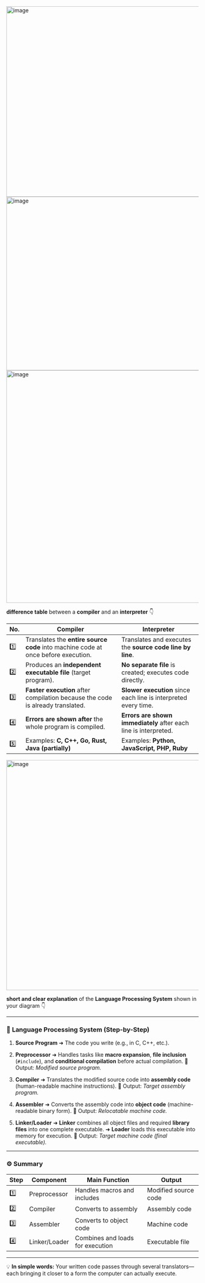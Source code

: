 <img width="992" height="498" alt="image" src="https://github.com/user-attachments/assets/245d30e3-1225-4e39-8afa-5971b4fd11a1" />
<img width="1127" height="454" alt="image" src="https://github.com/user-attachments/assets/8611c697-5c76-46fa-919c-f29bc435f385" />


<img width="1100" height="608" alt="image" src="https://github.com/user-attachments/assets/7996564b-8e2a-4fd7-a0a9-e4d20e2f4e77" />

 **difference table** between a **compiler** and an **interpreter** 👇

| No. | **Compiler**                                                                      | **Interpreter**                                                  |
| --- | --------------------------------------------------------------------------------- | ---------------------------------------------------------------- |
| 1️⃣ | Translates the **entire source code** into machine code at once before execution. | Translates and executes the **source code line by line**.        |
| 2️⃣ | Produces an **independent executable file** (target program).                     | **No separate file** is created; executes code directly.         |
| 3️⃣ | **Faster execution** after compilation because the code is already translated.    | **Slower execution** since each line is interpreted every time.  |
| 4️⃣ | **Errors are shown after** the whole program is compiled.                         | **Errors are shown immediately** after each line is interpreted. |
| 5️⃣ | Examples: **C, C++, Go, Rust, Java (partially)**                                  | Examples: **Python, JavaScript, PHP, Ruby**                      |




<img width="709" height="602" alt="image" src="https://github.com/user-attachments/assets/850e9e24-c711-4e70-bbc8-2f58a18b0942" />

**short and clear explanation** of the **Language Processing System** shown in your diagram 👇

---

### 🧠 **Language Processing System (Step-by-Step)**

1. **Source Program**
   ➜ The code you write (e.g., in C, C++, etc.).

2. **Preprocessor**
   ➜ Handles tasks like **macro expansion**, **file inclusion** (`#include`), and **conditional compilation** before actual compilation.
   🔹 Output: *Modified source program.*

3. **Compiler**
   ➜ Translates the modified source code into **assembly code** (human-readable machine instructions).
   🔹 Output: *Target assembly program.*

4. **Assembler**
   ➜ Converts the assembly code into **object code** (machine-readable binary form).
   🔹 Output: *Relocatable machine code.*

5. **Linker/Loader**
   ➜ **Linker** combines all object files and required **library files** into one complete executable.
   ➜ **Loader** loads this executable into memory for execution.
   🔹 Output: *Target machine code (final executable).*

---

### ⚙️ **Summary**

| Step | Component     | Main Function                    | Output               |
| ---- | ------------- | -------------------------------- | -------------------- |
| 1️⃣  | Preprocessor  | Handles macros and includes      | Modified source code |
| 2️⃣  | Compiler      | Converts to assembly             | Assembly code        |
| 3️⃣  | Assembler     | Converts to object code          | Machine code         |
| 4️⃣  | Linker/Loader | Combines and loads for execution | Executable file      |

---

💡 **In simple words:**
Your written code passes through several translators—each bringing it closer to a form the computer can actually execute.

